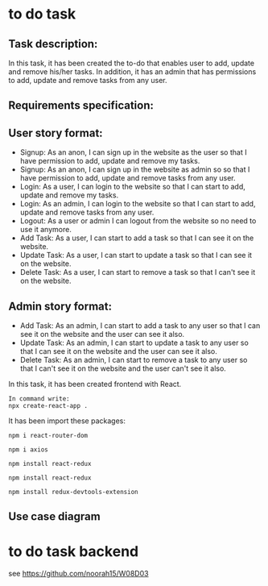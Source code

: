 # to do task

## Task description:

In this task, it has been created the to-do that enables user to add, update and remove his/her tasks. In addition, it has an admin that has permissions to add, update and remove tasks from any user.

## Requirements specification:

## User story format:

- Signup: As an anon, I can sign up in the website as the user so that I have permission to add, update and remove my tasks.
- Signup: As an anon, I can sign up in the website as admin so so that I have permission to add, update and remove tasks from any user.
- Login: As a user, I can login to the website so that I can start to add, update and remove my tasks.
- Login: As an admin, I can login to the website so that I can start to add, update and remove tasks from any user.
- Logout: As a user or admin I can logout from the website so no need to use it anymore.
- Add Task: As a user, I can start to add a task so that I can see it on the website.
- Update Task: As a user, I can start to update a task so that I can see it on the website.
- Delete Task: As a user, I can start to remove a task so that I can't see it on the website.

## Admin story format:

- Add Task: As an admin, I can start to add a task to any user so that I can see it on the website and the user can see it also.
- Update Task: As an admin, I can start to update a task to any user so that I can see it on the website and the user can see it also.
- Delete Task: As an admin, I can start to remove a task to any user so that I can't see it on the website and the user can't see it also.

In this task, it has been created frontend with React.

    In command write:
    npx create-react-app .

It has been import these packages:

    npm i react-router-dom

    npm i axios

    npm install react-redux

    npm install react-redux

    npm install redux-devtools-extension

## Use case diagram

# to do task backend

see https://github.com/noorah15/W08D03

